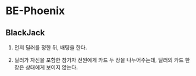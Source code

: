# BE-Phoenix

## BlackJack

  1. 먼저 딜러를 정한 뒤, 배팅을 한다. 

  2. 딜러가 자신을 포함한 참가자 전원에게 카드 두 장을 나누어주는데, 딜러의 카드 한 장은 상대에게 보이지 않는다.
